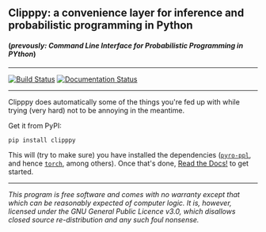 ## Clipppy: a convenience layer for inference and probabilistic programming in Python
#### (*prevously: Command Line Interface for Probabilistic Programming in PYthon*) 

---

[![Build Status](https://app.travis-ci.com/kosiokarchev/clipppy.svg?branch=master)](https://app.travis-ci.com/kosiokarchev/clipppy)
[![Documentation Status](https://readthedocs.org/projects/clipppy/badge/?version=latest)](https://clipppy.readthedocs.io/en/latest/?badge=latest)

---

Clipppy does automatically some of the things you're fed up with while trying
(very hard) not to be annoying in the meantime.

Get it from PyPI:
```shell
pip install clipppy
```
This will (try to make sure) you have installed the
dependencies ([`pyro-ppl`](https://pyro.ai/), and hence
[`torch`](https://pytorch.org/), among others). Once that's done,
[Read the Docs!](https://clipppy.readthedocs.org) to get started.

---
*This program is free software and comes with no warranty except that which can
be reasonably expected of computer logic. It is, however, licensed under
the GNU General Public Licence v3.0, which disallows closed source
re-distribution and any such foul nonsense.*
